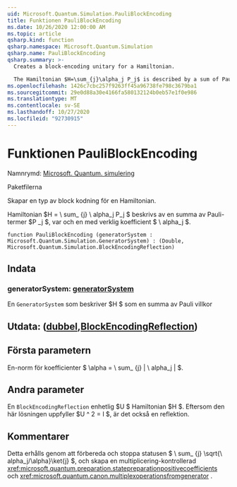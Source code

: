 ```yaml
---
uid: Microsoft.Quantum.Simulation.PauliBlockEncoding
title: Funktionen PauliBlockEncoding
ms.date: 10/26/2020 12:00:00 AM
ms.topic: article
qsharp.kind: function
qsharp.namespace: Microsoft.Quantum.Simulation
qsharp.name: PauliBlockEncoding
qsharp.summary: >-
  Creates a block-encoding unitary for a Hamiltonian.

  The Hamiltonian $H=\sum_{j}\alpha_j P_j$ is described by a sum of Pauli terms $P_j$, each with real coefficient $\alpha_j$.
ms.openlocfilehash: 1426c7cbc257f9263ff45a96738fe798c3679ba1
ms.sourcegitcommit: 29e0d88a30e4166fa580132124b0eb57e1f0e986
ms.translationtype: MT
ms.contentlocale: sv-SE
ms.lasthandoff: 10/27/2020
ms.locfileid: "92730915"
---
```

# <a name="pauliblockencoding-function"></a>Funktionen PauliBlockEncoding

Namnrymd: [Microsoft. Quantum. simulering](xref:Microsoft.Quantum.Simulation)

Paketfilerna [](https://nuget.org/packages/)


Skapar en typ av block kodning för en Hamiltonian.

Hamiltonian $H = \ sum_ {j} \ alpha_j P_j $ beskrivs av en summa av Pauli-termer $P _j $, var och en med verklig koefficient $ \ alpha_j $.

```qsharp
function PauliBlockEncoding (generatorSystem : Microsoft.Quantum.Simulation.GeneratorSystem) : (Double, Microsoft.Quantum.Simulation.BlockEncodingReflection)
```


## <a name="input"></a>Indata

### <a name="generatorsystem--generatorsystem"></a>generatorSystem: [generatorSystem](xref:Microsoft.Quantum.Simulation.GeneratorSystem)

En `GeneratorSystem` som beskriver $H $ som en summa av Pauli villkor



## <a name="output--doubleblockencodingreflection"></a>Utdata: ([dubbel](xref:microsoft.quantum.lang-ref.double),[BlockEncodingReflection](xref:Microsoft.Quantum.Simulation.BlockEncodingReflection))

## <a name="first-parameter"></a>Första parametern

En-norm för koefficienter $ \alpha = \ sum_ {j} | \ alpha_j | $.

## <a name="second-parameter"></a>Andra parameter

En `BlockEncodingReflection` enhetlig $U $ Hamiltonian $H $. Eftersom den här lösningen uppfyller $U ^ 2 = I $, är det också en reflektion.

## <a name="remarks"></a>Kommentarer

Detta erhålls genom att förbereda och stoppa statusen $ \ sum_ {j} \sqrt{\ alpha_j/\alpha}\ket{j} $, och skapa en multiplicering-kontrollerad <xref:microsoft.quantum.preparation.statepreparationpositivecoefficients> och <xref:microsoft.quantum.canon.multiplexoperationsfromgenerator> .